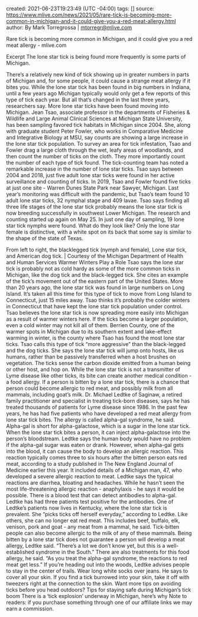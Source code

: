 
created: 2021-06-23T19:23:49 (UTC -04:00)
tags: []
source: https://www.mlive.com/news/2021/05/rare-tick-is-becoming-more-common-in-michigan-and-it-could-give-you-a-red-meat-allergy.html
author: By 
                    Mark Torregrossa | mtorregr@mlive.com

Rare tick is becoming more common in Michigan, and it could give you a red meat allergy - mlive.com

Excerpt
The lone star tick is being found more frequently is some parts of Michigan.


There’s a relatively new kind of tick showing up in greater numbers in parts of Michigan and, for some people, it could cause a strange meat allergy if it bites you.
While the lone star tick has been found in big numbers in Indiana, until a few years ago Michigan typically would only get a few reports of this type of tick each year. But all that’s changed in the last three years, researchers say. More lone star ticks have been found moving into Michigan.
Jean Tsao, associate professor in the departments of Fisheries & Wildlife and Large Animal Clinical Sciences at Michigan State University, has been sampling favored tick habitats in Michigan since 2004. She, along with graduate student Peter Fowler, who works in Comparative Medicine and Integrative Biology at MSU, say counts are showing a large increase in the lone star tick population.
To survey an area for tick infestation, Tsao and Fowler drag a large cloth through the wet, leafy areas of woodlands, and then count the number of ticks on the cloth. They more importantly count the number of each type of tick found.
The tick-counting team has noted a remarkable increase in the number of lone star ticks. Tsao says between 2004 and 2018, just five adult lone star ticks were found in her active surveillance and counting of ticks. In 2019, Tsao and Fowler found five ticks at just one site - Warren Dunes State Park near Sawyer, Michigan. Last year’s monitoring was difficult with the pandemic, but Tsao’s team found 10 adult lone star ticks, 32 nymphal stage and 409 lavae. Tsao says finding all three life stages of the lone star tick probably means the lone star tick is now breeding successfully in southwest Lower Michigan.
The research and counting started up again on May 25. In just one day of sampling, 19 lone star tick nymphs were found.
What do they look like? Only the lone star female is distinctive, with a white spot on its back that some say is similar to the shape of the state of Texas.

From left to right, the blacklegged tick (nymph and female), Lone star tick, and American dog tick. | Courtesy of the Michigan Department of Health and Human Services
Warmer Winters Play a Role
Tsao says the lone star tick is probably not as cold hardy as some of the more common ticks in Michigan, like the dog tick and the black-legged tick. She cites an example of the tick’s movement out of the eastern part of the United States. More than 20 years ago, the lone star tick was found in large numbers on Long Island. It’s taken all this time for this type of tick to move from Long Island to Connecticut, just 15 miles away. Tsao thinks it’s probably the colder winters in Connecticut that have kept the lone star tick population under control.
Tsao believes the lone star tick is now spreading more easily into Michigan as a result of warmer winters here. If the ticks become a larger population, even a cold winter may not kill all of them. Berrien County, one of the warmer spots in Michigan due to its southern extent and lake-effect warming in winter, is the county where Tsao has found the most lone star ticks.
Tsao calls this type of tick “more aggressive” than the black-legged and the dog ticks. She says the lone star tick will jump onto hosts, like us humans, rather than be passively transferred when a host brushes on vegetation. The ticks sense the carbon dioxide emitted from a human being or other host, and hop on.
While the lone star tick is not a transmitter of Lyme disease like other ticks, its bite can create another medical condition - a food allergy. If a person is bitten by a lone star tick, there is a chance that person could become allergic to red meat, and possibly milk from all mammals, including goat’s milk.
Dr. Michael Ledtke of Saginaw, a retired family practitioner and specialist in treating tick-born diseases, says he has treated thousands of patients for Lyme disease since 1986. In the past few years, he has had five patients who have developed a red meat allergy from lone star tick bites.
The allergy is called alpha-gal syndrome, he said. Alpha-gal is short for alpha-galactose, which is a sugar in the lone star tick. When the lone star tick bites a person, it can inject alpha-galactose into the person’s bloodstream. Ledtke says the human body would have no problem if the alpha-gal sugar was eaten or drank. However, when alpha-gal gets into the blood, it can cause the body to develop an allergic reaction.
This reaction typically comes three to six hours after the bitten person eats red meat, according to a study published in The New England Journal of Medicine earlier this year. It included details of a Michigan man, 47, who developed a severe allergic reaction to meat. Ledtke says the typical reactions are diarrhea, bloating and headaches. While he hasn’t seen the most life-threatening allergic reaction - anaphylaxis - he says it would be possible.
There is a blood test that can detect antibodies to alpha-gal. Ledtke has had three patients test positive for the antibodies. One of Ledtke’s patients now lives in Kentucky, where the lone star tick is prevalent. She “picks ticks off herself everyday,” according to Ledtke. Like others, she can no longer eat red meat. This includes beef, buffalo, elk, venison, pork and goat - any meat from a mammal, he said. Tick-bitten people can also become allergic to the milk of any of these mammals.
Being bitten by a lone star tick does not guarantee a person will develop a meat allergy, Ledtke said. “There’s a lot we don’t know yet, but this is a well-established syndrome in the South.”
There are also treatments for this food allergy, he said. “As you treat the alpha-gal syndrome, the reactions to red meat get less.”
If you’re heading out into the woods, Ledtke advises people to stay in the center of trails. Wear long white socks over jeans. He says to cover all your skin. If you find a tick burrowed into your skin, take it off with tweezers right at the connection to the skin.
Want more tips on avoiding ticks before you head outdoors?
Tips for staying safe during Michigan’s tick boom
There is a ‘tick explosion’ underway in Michigan, here’s why
Note to readers: if you purchase something through one of our affiliate links we may earn a commission.